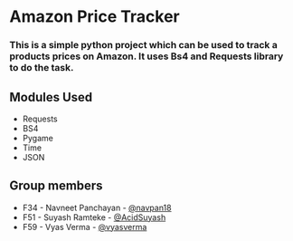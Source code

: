 # Amazon Price Tracker
### This is a simple python project which can be used to track a products prices on Amazon. It uses Bs4 and Requests library to do the task. 

## Modules Used
- Requests 
- BS4 
- Pygame 
- Time
- JSON
## Group members

- F34 - Navneet Panchayan - [@navpan18](https://github.com/Navpan18)
- F51 - Suyash Ramteke - [@AcidSuyash](https://github.com/AcidSuyash)
- F59 - Vyas Verma - [@vyasverma](https://github.com/vyasverma)
